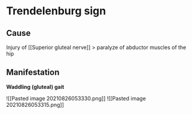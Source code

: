 # Trendelenburg sign

## Cause
Injury of [[Superior gluteal nerve]] > paralyze of abductor muscles of the hip

## Manifestation
**Waddling (gluteal) gait**

![[Pasted image 20210826053330.png]]
![[Pasted image 20210826053315.png]]